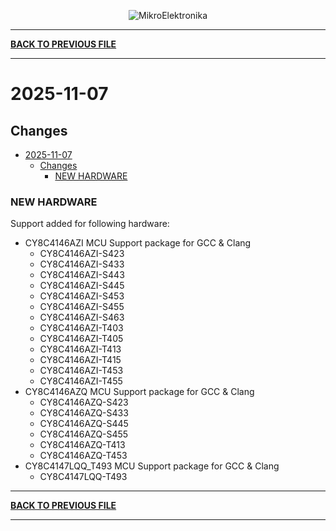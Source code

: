 <p align="center">
  <img src="http://www.mikroe.com/img/designs/beta/logo_small.png?raw=true" alt="MikroElektronika"/>
</p>

---

**[BACK TO PREVIOUS FILE](../changelog.md)**

---

# 2025-11-07

## Changes

- [2025-11-07](#2025-11-07)
  - [Changes](#changes)
    - [NEW HARDWARE](#new-hardware)

### NEW HARDWARE

Support added for following hardware:

+ CY8C4146AZI MCU Support package for GCC & Clang
  + CY8C4146AZI-S423
  + CY8C4146AZI-S433
  + CY8C4146AZI-S443
  + CY8C4146AZI-S445
  + CY8C4146AZI-S453
  + CY8C4146AZI-S455
  + CY8C4146AZI-S463
  + CY8C4146AZI-T403
  + CY8C4146AZI-T405
  + CY8C4146AZI-T413
  + CY8C4146AZI-T415
  + CY8C4146AZI-T453
  + CY8C4146AZI-T455
+ CY8C4146AZQ MCU Support package for GCC & Clang
  + CY8C4146AZQ-S423
  + CY8C4146AZQ-S433
  + CY8C4146AZQ-S445
  + CY8C4146AZQ-S455
  + CY8C4146AZQ-T413
  + CY8C4146AZQ-T453
+ CY8C4147LQQ_T493 MCU Support package for GCC & Clang
  + CY8C4147LQQ-T493

---

**[BACK TO PREVIOUS FILE](../changelog.md)**

---
